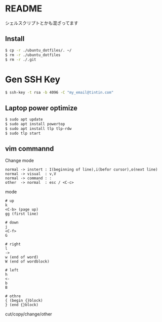 # README
シェルスクリプトとかも混ざってます  

## Install

```bash
$ cp -r ./ubuntu_dotfiles/. ~/  
$ rm -r ./ubuntu_dotfiles
$ rm -r ./.git
```

# Gen SSH Key

```bash
$ ssh-key -t rsa -b 4096 -C "my_email@tintin.com"
```

## Laptop power optimize

```bash
$ sudo apt update
$ sudo apt install powertop
$ sudo apt install tlp tlp-rdw
$ sudo tlp start
```

## vim commannd

Change mode

```
normal -> instert : I(beginning of line),i(befor cursor),o(next line)
normal -> visual  : v,V
normal -> command : :
other  -> normal  : esc / <C-c>
``` 

mode 

```
# up
k
<C-b> (page up)
gg (first line)

# down
j
<C-f>
G

# right
l
->
w (end of word)
W (end of wordblock)

# left
h
<-
b
B

# othre
{ (begin {}block)
} (end {}block)

```

cut/copy/change/other

```

```

